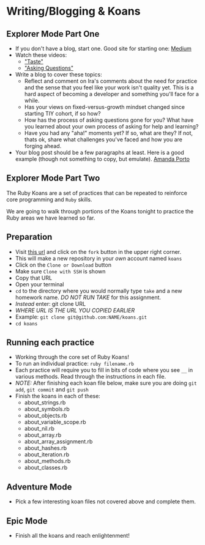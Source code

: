 # Writing/Blogging & Koans

## Explorer Mode Part One

- If you don't have a blog, start one. Good site for starting one: [Medium](medium.com)
- Watch these videos:
  - ["Taste" ](https://vimeo.com/85040589)
  - ["Asking Questions"](https://vimeo.com/85040589)
- Write a blog to cover these topics:
  - Reflect and comment on Ira's comments about the need for practice and the sense that you feel like your work isn't quality yet. This is a hard aspect of becoming a developer and something you'll face for a while.
  - Has your views on fixed-versus-growth mindset changed since starting TIY cohort, if so how?
  - How has the process of asking questions gone for you? What have you learned about your own process of asking for help and learning?
  - Have you had any "aha!" moments yet? If so, what are they? If not, thats ok, share what challenges you've faced and how you are forging ahead.
- Your blog post should be a few paragraphs at least. Here is a good example (though not something to copy, but emulate). [Amanda Porto](https://medium.com/@dinhaoporto/the-ineffable-joy-32b30d9dfaa#.vrabqcxyn)

## Explorer Mode Part Two

The Ruby Koans are a set of practices that can be repeated to reinforce core programming and `Ruby` skills.

We are going to walk through portions of the Koans tonight to practice the Ruby areas we have learned so far.

## Preparation

- Visit [this url](https://github.com/tiy-tpa-ruby/koans) and click on the `fork` button in the upper right corner.
- This will make a new repository in your _own_ account named `koans`
- Click on the `Clone or Download` button
- Make sure `Clone with SSH` is shown
- Copy that URL
- Open your terminal
- `cd` to the directory where you would normally type `take` and a new homework name. *DO NOT RUN TAKE* for this assignment.
- _Instead_ enter: git clone URL
- *WHERE URL IS THE URL YOU COPIED EARLIER*
- Example: `git clone git@github.com:NAME/koans.git`
- `cd koans`

## Running each practice

- Working through the core set of Ruby Koans!
- To run an individual practice: `ruby filename.rb`
- Each practice will require you to fill in bits of code where you see `__` in various methods. Read through the instructions in each file.
- *NOTE:* After finishing each koan file below, make sure you are doing `git add`, `git commit` and `git push`
- Finish the koans in each of these:
  - about_strings.rb
  - about_symbols.rb
  - about_objects.rb
  - about_variable_scope.rb
  - about_nil.rb
  - about_array.rb
  - about_array_assignment.rb
  - about_hashes.rb
  - about_iteration.rb
  - about_methods.rb
  - about_classes.rb

## Adventure Mode

- Pick a few interesting koan files not covered above and complete them.

## Epic Mode

- Finish all the koans and reach enlightenment!
